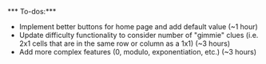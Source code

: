 *** To-dos:***

- Implement better buttons for home page and add default value (~1 hour)
- Update difficulty functionality to consider number of "gimmie" clues (i.e. 2x1 cells that are in the same row or column as a 1x1) (~3 hours)
- Add more complex features (0, modulo, exponentiation, etc.) (~3 hours)
